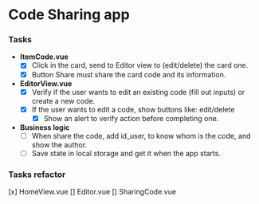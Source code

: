 # Code Sharing app

### Tasks

- **ItemCode.vue**
  - [x] Click in the card, send to Editor view to (edit/delete) the card one.
  - [x] Button Share must share the card code and its information.
- **EditorView.vue**
  - [x] Verify if the user wants to edit an existing code (fill out inputs) or create a new code.
  - [x] If the user wants to edit a code, show buttons like: edit/delete
    - [x] Show an alert to verify action before completing one.
- **Business logic**
  - [ ] When share the code, add id_user, to know whom is the code, and show the author.
  - [ ] Save state in local storage and get it when the app starts.

### Tasks refactor

[x] HomeView.vue
[] Editor.vue
[] SharingCode.vue
